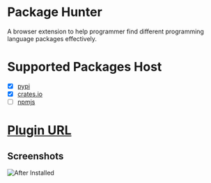 # Package Hunter
A browser extension to help programmer find different programming language packages effectively.

# Supported Packages Host
- [x] [pypi](https://pypi.org/)
- [x] [crates.io](https://crates.io/)
- [ ] [npmjs](https://www.npmjs.com/)

# [Plugin URL](https://chrome.google.com/webstore/detail/package-hunter/fkbbiniadlppgncanioiajphnlbickni)
## Screenshots
![After Installed](https://lh3.googleusercontent.com/ea8_ncWgA50fioZBLz76TL-8xxJu20jHFfspOxc1ADnvX3a67-7iPBdwWHOpcObSlp_YTnFl7g=w640-h400-e365)
